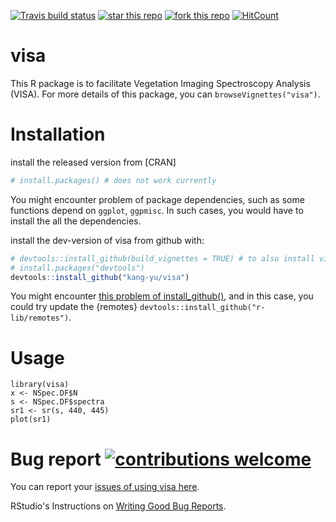 [![Travis build status](https://travis-ci.org/kang-yu/visa.svg?branch=master)](https://travis-ci.org/kang-yu/visa)
[![star this repo](http://githubbadges.com/star.svg?user=kang-yu&repo=visa&style=default)](https://github.com/kang-yu/visa)
[![fork this repo](http://githubbadges.com/fork.svg?user=kang-yu&repo=visa&style=default)](https://github.com/kang-yu/visa/fork)
[![HitCount](http://hits.dwyl.io/kang-yu/visa.svg)](http://hits.dwyl.io/kang-yu/visa)

# visa
This R package is to facilitate Vegetation Imaging Spectroscopy Analysis (VISA). For more details of this package, you can  `browseVignettes("visa")`. 


# Installation

install the released version from [CRAN]

``` r
# install.packages() # does not work currently
``` 

You might encounter problem of package dependencies, such as some functions depend on `ggplot`, `ggpmisc`. In such cases, you would have to install the all the dependencies.


install the dev-version of visa from github with:

``` r
# devtools::install_github(build_vignettes = TRUE) # to also install vignettes and suggested packages
# install.packages("devtools")
devtools::install_github("kang-yu/visa")
``` 
You might encounter [this problem of install_github()](https://github.com/r-lib/devtools/issues/1978), and in this case, you could try update the {remotes} `devtools::install_github("r-lib/remotes")`.


# Usage

```
library(visa)
x <- NSpec.DF$N
s <- NSpec.DF$spectra
sr1 <- sr(s, 440, 445)
plot(sr1)
```

# Bug report [![contributions welcome](https://img.shields.io/badge/contributions-welcome-brightgreen.svg?style=flat)](https://github.com/kang-yu/visa/issues)

You can report your [issues of using visa here](https://github.com/kang-yu/visa/issues).

RStudio's Instructions on [Writing Good Bug Reports](https://github.com/rstudio/rstudio/wiki/Writing-Good-Bug-Reports).

